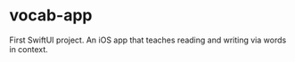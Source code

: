 # vocab-app
First SwiftUI project. An iOS app that teaches reading and writing via words in context.

